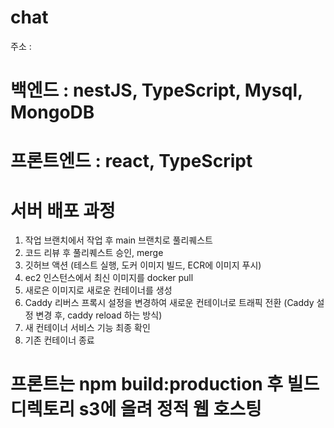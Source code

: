 # chat
주소 : 
# 백엔드 : nestJS, TypeScript, Mysql, MongoDB
# 프론트엔드 : react, TypeScript
# 서버 배포 과정
1. 작업 브랜치에서 작업 후 main 브랜치로 풀리퀘스트
2. 코드 리뷰 후 풀리퀘스트 승인, merge
3. 깃허브 액션 (테스트 실행, 도커 이미지 빌드, ECR에 이미지 푸시)
4. ec2 인스턴스에서 최신 이미지를 docker pull
5. 새로은 이미지로 새로운 컨테이너를 생성
6. Caddy 리버스 프록시 설정을 변경하여 새로운 컨테이너로 트래픽 전환 (Caddy 설정 변경 후, caddy reload 하는 방식)
7. 새 컨테이너 서비스 기능 최종 확인
8. 기존 컨테이너 종료

# 프론트는 npm build:production 후 빌드디렉토리 s3에 올려 정적 웹 호스팅
